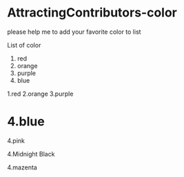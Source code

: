 # AttractingContributors-color
please help me to add your favorite color to list

List of color


1. red
2. orange
3. purple
4. blue

1.red
2.orange
3.purple

4.blue
=======

4.pink


4.Midnight Black


4.mazenta



